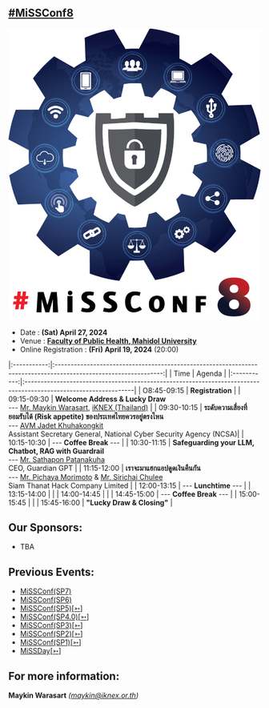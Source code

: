 ## [#MiSSConf8](https://missconf.github.io/8)

[![](/8/MiSSConf8.png "MiSSConf(SP7)")](https://www.facebook.com/photo/?fbid=246729304655799)

+ Date : **(Sat) April 27, 2024**
+ Venue : **[Faculty of Public Health, Mahidol University](https://maps.app.goo.gl/2u52DswotDRD1crs5)**
+ Online Registration : **(Fri) April 19, 2024** (20:00)

|:-----------:|:---------------------------------------------------------------------------------------------------------------:|
|     Time    |      Agenda																				                		|
|:-----------:|:----------------------------------------------------------------------------------------------------------------|
| O8:45-09:15 | **Registration**                                                                                                |
| 09:15-09:30 | **Welcome Address & Lucky Draw** <br>--- [Mr. Maykin Warasart](#), [iKNEX (Thailand)](https://iknex.or.th)      |
| 09:30-10:15 | **ระดับความเสี่ยงที่ยอมรับได้ (Risk appetite) ของประเทศไทยควรอยู่ตรงไหน** <br>--- [AVM Jadet Khuhakongkit](https://www.facebook.com/jadetk) <br>Assistant Secretary General, National Cyber Security Agency (NCSA)|
| 10:15-10:30 | --- **Coffee Break** --- |
| 10:30-11:15 | **Safeguarding your LLM, Chatbot, RAG with Guardrail** <br>--- [Mr. Sathapon Patanakuha](https://www.facebook.com/banksathapon) <br>CEO, Guardian GPT                                                |
| 11:15-12:00 | **เราจะมาแฮกแอปดูดเงินคืนกัน** <br>--- [Mr. Pichaya Morimoto](https://www.facebook.com/index.htmli) & [Mr. Sirichai Chulee](https://www.facebook.com/jame.sirichaiz) <br>Siam Thanat Hack Company Limited  |
| 12:00-13:15 | --- **Lunchtime** --- |
| 13:15-14:00 |  |
| 14:00-14:45 |  |
| 14:45-15:00 | --- **Coffee Break** --- |
| 15:00-15:45 |  |
| 15:45-16:00 | **"Lucky Draw & Closing"** |


## Our Sponsors:
* TBA


## Previous Events:
* [MiSSConf(SP7)](https://www.techtalkthai.com/missconfsp7-registration/)
* [MiSSConf(SP6)](https://www.techtalkthai.com/missconf-sp6-virtual-event-registration/)
* [MiSSConf(SP5)](https://www.techtalkthai.com/misscoinf-sp5-date-and-agenda-are-announced/)[[➳](https://www.facebook.com/notes/2450050635052739/)]
* [MiSSConf(SP4.0)](https://www.techtalkthai.com/missconfsp4-0-registration-will-start-in-2018-03-16/)[[➳](https://www.facebook.com/notes/1998382990191517)]
* [MiSSConf(SP3)](https://www.techtalkthai.com/missconfsp3-registration-date-is-marked-at-march-15th-2017-12-00/)[[➳](https://www.facebook.com/notes/1590473300982490)]
* [MiSSConf(SP2)](https://www.techtalkthai.com/missconfsp2-tickets-will-be-available-for-free-at-noon-of-2016-11-03/)[[➳](https://www.facebook.com/notes/1435209959842159)]
* [MiSSConf(SP1)](https://www.techtalkthai.com/introduce-to-missconfsp1-free-it-security-seminar/)[[➳](https://www.facebook.com/notes/1292590137437476)]
* [MiSSDay](https://www.techtalkthai.com/it-connect-miss-day/)[[➳](https://www.facebook.com/notes/1257877097575447)]


## For more information:
**Maykin Warasart** *(maykin@iknex.or.th)*
